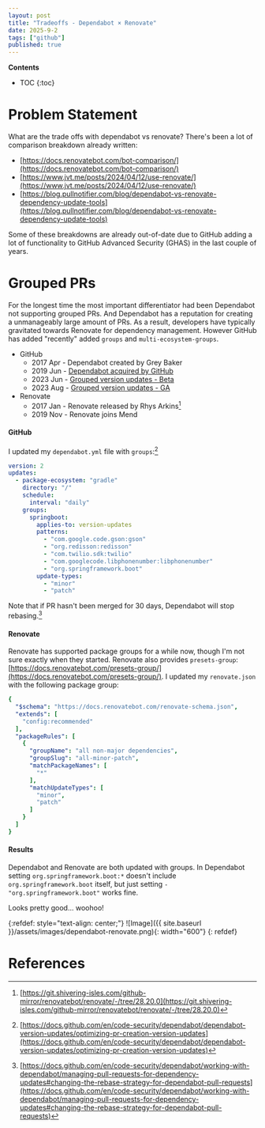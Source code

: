 ```yaml
---
layout: post
title: "Tradeoffs - Dependabot × Renovate"
date: 2025-9-2
tags: ["github"]
published: true
---
```


**Contents**
* TOC
{:toc}

# Problem Statement
What are the trade offs with dependabot vs renovate? There's been a lot of comparison breakdown already written: 

* [https://docs.renovatebot.com/bot-comparison/](https://docs.renovatebot.com/bot-comparison/)
* [https://www.jvt.me/posts/2024/04/12/use-renovate/](https://www.jvt.me/posts/2024/04/12/use-renovate/)
* [https://blog.pullnotifier.com/blog/dependabot-vs-renovate-dependency-update-tools](https://blog.pullnotifier.com/blog/dependabot-vs-renovate-dependency-update-tools)

Some of these breakdowns are already out-of-date due to GitHub adding a lot of functionality to GitHub Advanced Security (GHAS) in the last couple of years. 

# Grouped PRs
For the longest time the most important differentiator had been Dependabot not supporting grouped PRs. And Dependabot has a reputation for creating a unmanageably large amount of PRs. As a result, developers have typically gravitated towards Renovate for dependency management. However GitHub has added "recently" added `groups` and `multi-ecosystem-groups`.

* GitHub
    * 2017 Apr - Dependabot created by Grey Baker
    * 2019 Jun - [Dependabot acquired by GitHub](https://www.indiehackers.com/product/dependabot)
    * 2023 Jun - [Grouped version updates - Beta](https://github.blog/changelog/2023-06-29-grouped-version-updates-for-dependabot-public-beta/)
    * 2023 Aug - [Grouped version updates - GA](https://github.blog/changelog/2023-08-24-grouped-version-updates-for-dependabot-are-generally-available/)
* Renovate
    * 2017 Jan - Renovate released by Rhys Arkins[^1]
    * 2019 Nov - Renovate joins Mend


#### GitHub 
I updated my `dependabot.yml` file with `groups`:[^2]

```yaml
version: 2
updates:
  - package-ecosystem: "gradle" 
    directory: "/" 
    schedule:
      interval: "daily"
    groups:
      springboot:
        applies-to: version-updates
        patterns:
          - "com.google.code.gson:gson"
          - "org.redisson:redisson"
          - "com.twilio.sdk:twilio"
          - "com.googlecode.libphonenumber:libphonenumber"
          - "org.springframework.boot"
        update-types:
          - "minor"
          - "patch"
```

Note that if PR hasn't been merged for 30 days, Dependabot will stop rebasing.[^3] 

#### Renovate
Renovate has supported package groups for a while now, though I'm not sure exactly when they started. Renovate also provides `presets-group`: [https://docs.renovatebot.com/presets-group/](https://docs.renovatebot.com/presets-group/). I updated my `renovate.json` with the following package group:

```yaml
{
  "$schema": "https://docs.renovatebot.com/renovate-schema.json",
  "extends": [
    "config:recommended"
  ],
  "packageRules": [
    {
      "groupName": "all non-major dependencies",
      "groupSlug": "all-minor-patch",
      "matchPackageNames": [
        "*"
      ],
      "matchUpdateTypes": [
        "minor",
        "patch"
      ]
    }
  ]
}
```

#### Results
Dependabot and Renovate are both updated with groups. In Dependabot setting `org.springframework.boot:*` doesn't include `org.springframework.boot` itself, but just setting `- "org.springframework.boot"` works fine. 

Looks pretty good... woohoo!

{:refdef: style="text-align: center;"}
![Image]({{ site.baseurl }}/assets/images/dependabot-renovate.png){: width="600"}
{: refdef}

# References
[^1]: [https://git.shivering-isles.com/github-mirror/renovatebot/renovate/-/tree/28.20.0](https://git.shivering-isles.com/github-mirror/renovatebot/renovate/-/tree/28.20.0)

[^2]: [https://docs.github.com/en/code-security/dependabot/dependabot-version-updates/optimizing-pr-creation-version-updates](https://docs.github.com/en/code-security/dependabot/dependabot-version-updates/optimizing-pr-creation-version-updates)

[^3]: [https://docs.github.com/en/code-security/dependabot/working-with-dependabot/managing-pull-requests-for-dependency-updates#changing-the-rebase-strategy-for-dependabot-pull-requests](https://docs.github.com/en/code-security/dependabot/working-with-dependabot/managing-pull-requests-for-dependency-updates#changing-the-rebase-strategy-for-dependabot-pull-requests)
